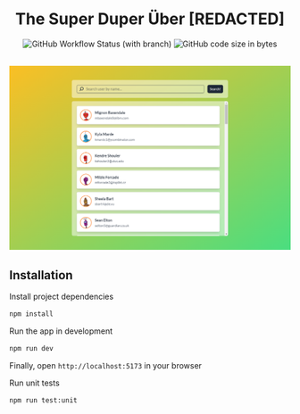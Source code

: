 <div align="center">
  <h1>The Super Duper Über [REDACTED]</h1>
  <img src="https://img.shields.io/github/actions/workflow/status/rickyc0626/linguistic-takehome/test.yml?branch=main" alt="GitHub Workflow Status (with branch)">
  <img alt="GitHub code size in bytes" src="https://img.shields.io/github/languages/code-size/rickyc0626/linguistic-takehome">
</div>
<br/>

![Demo Image](./static/demo.png)

## Installation

Install project dependencies

```bash
npm install
```

Run the app in development

```bash
npm run dev
```

Finally, open `http://localhost:5173` in your browser

Run unit tests

```bash
npm run test:unit
```
